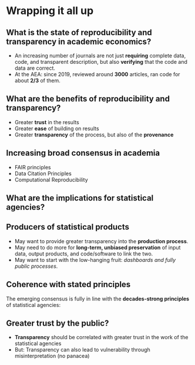 # Wrapping it all up

## What is the state of reproducibility and transparency in academic economics?

- An increasing number of journals are not just **requiring** complete data, code, and transparent description, but also **verifying** that the code and data are correct.
- At the AEA: since 2019, reviewed around **3000** articles, ran code for about **2/3** of them.

## What are the benefits of reproducibility and transparency?

- Greater **trust** in the results
- Greater **ease** of building on results
- Greater **transparency** of the process, but also of the **provenance**

## Increasing broad consensus in academia

- FAIR principles
- Data Citation Principles
- Computational Reproducibility 

## What are the implications for statistical agencies?

## Producers of statistical products

- May want to provide greater transparency into the **production process**.
- May need to do more for **long-term, unbiased preservation** of input data, output products, and code/software to link the two.
- May want to start with the low-hanging fruit: *dashboards and fully public processes*.

## Coherence with stated principles

The emerging consensus is fully in line with the **decades-strong principles** of statistical agencies:

## Greater trust by the public?

- **Transparency** should be correlated with greater trust in the work of the statistical agencies
- But: Transparency can also lead to vulnerability through misinterpretation (no panacea)
